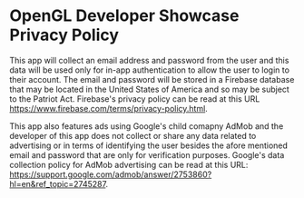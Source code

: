 # OpenGL Developer Showcase Privacy Policy

This app will collect an email address and password from the user and this data will be used only for in-app authentication to allow the user to login to their account. The email and password will be stored in a Firebase database that may be located in the United States of America and so may be subject to the Patriot Act. Firebase's privacy policy can be read at this URL https://www.firebase.com/terms/privacy-policy.html.

This app also features ads using Google's child comapny AdMob and the developer of this app does not collect or share any data related to advertising or in terms of identifying the user besides the afore mentioned email and password that are only for verification purposes. Google's data collection policy for AdMob advertising can be read at this URL: https://support.google.com/admob/answer/2753860?hl=en&ref_topic=2745287.
